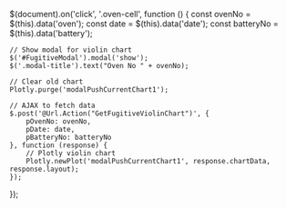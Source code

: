 $(document).on('click', '.oven-cell', function () {
    const ovenNo = $(this).data('oven');
    const date = $(this).data('date');
    const batteryNo = $(this).data('battery');

    // Show modal for violin chart
    $('#FugitiveModal').modal('show');
    $('.modal-title').text("Oven No " + ovenNo);

    // Clear old chart
    Plotly.purge('modalPushCurrentChart1');

    // AJAX to fetch data
    $.post('@Url.Action("GetFugitiveViolinChart")', {
        pOvenNo: ovenNo,
        pDate: date,
        pBatteryNo: batteryNo
    }, function (response) {
        // Plotly violin chart
        Plotly.newPlot('modalPushCurrentChart1', response.chartData, response.layout);
    });
});